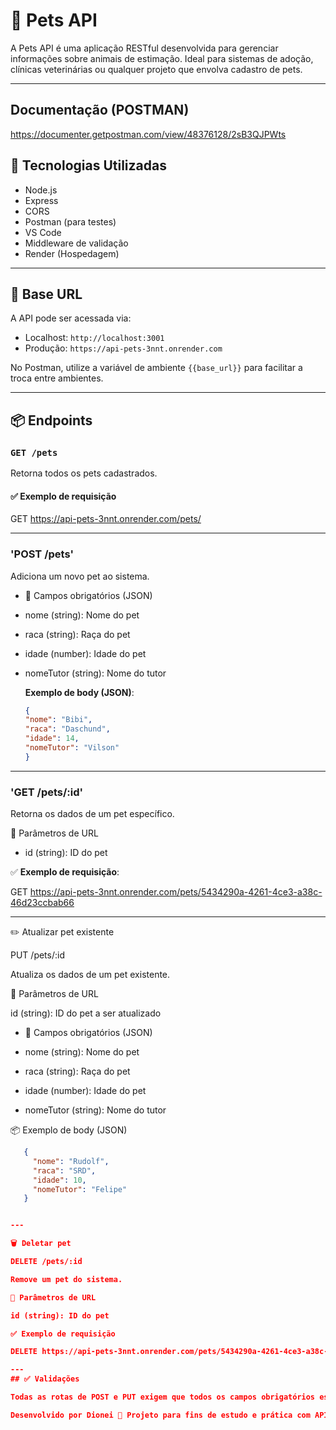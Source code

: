 # 🐾 Pets API

A Pets API é uma aplicação RESTful desenvolvida para gerenciar informações sobre animais de estimação. Ideal para sistemas de adoção, clínicas veterinárias ou qualquer projeto que envolva cadastro de pets.

---
## Documentação (POSTMAN)

https://documenter.getpostman.com/view/48376128/2sB3QJPWts

## 🚀 Tecnologias Utilizadas

- Node.js
- Express
- CORS
- Postman (para testes)
- VS Code
- Middleware de validação
- Render (Hospedagem)

---

## 🔗 Base URL

A API pode ser acessada via:

- Localhost: `http://localhost:3001`
- Produção: `https://api-pets-3nnt.onrender.com`

No Postman, utilize a variável de ambiente `{{base_url}}` para facilitar a troca entre ambientes.

---

## 📦 Endpoints

### `GET /pets`
Retorna todos os pets cadastrados.
 #### ✅ Exemplo de requisição
 
 GET https://api-pets-3nnt.onrender.com/pets/

---

### 'POST /pets'
 Adiciona um novo pet ao sistema.
 
- 📌 Campos obrigatórios (JSON)

- nome (string): Nome do pet

- raca (string): Raça do pet

- idade (number): Idade do pet

- nomeTutor (string): Nome do tutor

  **Exemplo de body (JSON)**:
  ```json
  {
  "nome": "Bibi",
  "raca": "Daschund",
  "idade": 14,
  "nomeTutor": "Vilson"
  }

---

### 'GET /pets/:id'
 Retorna os dados de um pet específico.

🔑 Parâmetros de URL

- id (string): ID do pet

 ✅ **Exemplo de requisição**:
  
 GET https://api-pets-3nnt.onrender.com/pets/5434290a-4261-4ce3-a38c-46d23ccbab66

---
✏️ Atualizar pet existente

PUT /pets/:id

Atualiza os dados de um pet existente.

🔑 Parâmetros de URL

id (string): ID do pet a ser atualizado

- 📌 Campos obrigatórios (JSON)

- nome (string): Nome do pet

- raca (string): Raça do pet

- idade (number): Idade do pet

- nomeTutor (string): Nome do tutor

📦 Exemplo de body (JSON)
```json
   {
     "nome": "Rudolf",
     "raca": "SRD",
     "idade": 10,
     "nomeTutor": "Felipe"
   }


---

🗑️ Deletar pet

DELETE /pets/:id

Remove um pet do sistema.

🔑 Parâmetros de URL

id (string): ID do pet

✅ Exemplo de requisição

DELETE https://api-pets-3nnt.onrender.com/pets/5434290a-4261-4ce3-a38c-46d23ccbab66

---
## ✅ Validações

Todas as rotas de POST e PUT exigem que todos os campos obrigatórios estejam preenchidos, caso contrário a requisição será rejeitada pelo middleware de validação.

Desenvolvido por Dionei 🧠 Projeto para fins de estudo e prática com APIs REST.


